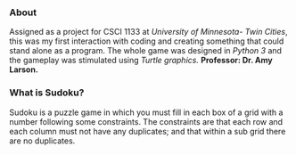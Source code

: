 ### About
Assigned as a project for CSCI 1133 at *University of Minnesota- Twin Cities*, this was my first interaction with coding and creating something that could stand alone as a program. The whole game was designed in *Python 3* and the gameplay was stimulated using *Turtle graphics.*
**Professor: Dr. Amy Larson.**

### What is Sudoku?
Sudoku is a puzzle game in which you must fill in each box of a grid with a number following some constraints. The constraints are that each row and each column must not have any duplicates; and that within a sub grid there are no duplicates.
